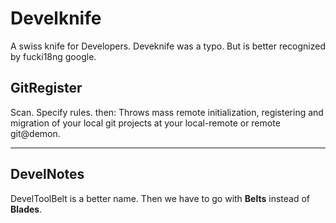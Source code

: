 # Develknife #

A swiss knife for Developers. Deveknife was a typo. But is better recognized by fucki18ng google.

## GitRegister ##

Scan.
Specify rules.
then:
Throws mass remote initialization, registering and migration of your local git projects at your local-remote or remote git@demon. 

----------------------------------------------------------------------------------------
## DevelNotes ##
DevelToolBelt is a better name. Then we have to go with **Belts** instead of **Blades**.